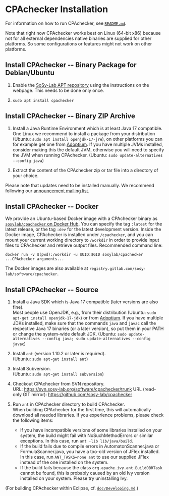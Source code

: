 <!--
This file is part of CPAchecker,
a tool for configurable software verification:
https://cpachecker.sosy-lab.org

SPDX-FileCopyrightText: 2007-2020 Dirk Beyer <https://www.sosy-lab.org>

SPDX-License-Identifier: Apache-2.0
-->

CPAchecker Installation
=======================

For information on how to run CPAchecker, see [`README.md`](README.md).

Note that right now CPAchecker works best on Linux (64-bit x86)
because not for all external dependencies native binaries
are supplied for other platforms.
So some configurations or features might not work on other platforms.


Install CPAchecker -- Binary Package for Debian/Ubuntu
------------------------------------------------------

1. Enable the [SoSy-Lab APT repository](https://apt.sosy-lab.org/)
   using the instructions on the webpage.
   This needs to be done only once.

2. `sudo apt install cpachecker`

Install CPAchecker -- Binary ZIP Archive
----------------------------------------

1. Install a Java Runtime Environment which is at least Java 17 compatible.
   One Linux we recommend to install a package from your distribution
   (Ubuntu: `sudo apt install openjdk-17-jre`),
   on other platforms you can for example get one from
   [Adoptium](https://adoptium.net/temurin/releases/?version=17).
   If you have multiple JVMs installed, consider making this the default JVM,
   otherwise you will need to specify the JVM when running CPAchecker.
   (Ubuntu: `sudo update-alternatives --config java`)

2. Extract the content of the CPAchecker zip or tar file into a directory of your choice.

Please note that updates need to be installed manually.
We recommend following our [announcement mailing list](doc/Mailing.md).

Install CPAchecker -- Docker
----------------------------
We provide an Ubuntu-based Docker image with a CPAchecker binary
as [`sosylab/cpachecker` on Docker Hub](https://hub.docker.com/r/sosylab/cpachecker).
You can specify the tag `:latest` for the latest release,
or the tag `:dev` for the latest development version.
Inside the Docker image, CPAchecker is installed under `/cpachecker`,
and you can mount your current working directory to `/workdir`
in order to provide input files to CPAchecker and retrieve output files.
Recommended command line:
```
docker run -v $(pwd):/workdir -u $UID:$GID sosylab/cpachecker ...CPAchecker arguments...
```
The Docker images are also available at `registry.gitlab.com/sosy-lab/software/cpachecker`.


Install CPAchecker -- Source
----------------------------

1. Install a Java SDK which is Java 17 compatible (later versions are also fine).  
   Most people use OpenJDK, e.g., from their distribution
   (Ubuntu: `sudo apt-get install openjdk-17-jdk`)
   or from [Adoptium](https://adoptium.net/temurin/releases/?version=17).
   If you have multiple JDKs installed, make sure that the commands `java`
   and `javac` call the respective Java 17 binaries (or a later version),
   so put them in your PATH or change the system-wide default JDK.
   (Ubuntu: `sudo update-alternatives --config java; sudo update-alternatives --config javac`)

2. Install `ant` (version 1.10.2 or later is required).  
   (Ubuntu: `sudo apt-get install ant`)

3. Install Subversion.  
   (Ubuntu: `sudo apt-get install subversion`)

4. Checkout CPAchecker from SVN repository.  
   URL: https://svn.sosy-lab.org/software/cpachecker/trunk
   URL (read-only GIT mirror): https://github.com/sosy-lab/cpachecker

5. Run `ant` in CPAchecker directory to build CPAchecker.  
   When building CPAchecker for the first time, this will automatically
   download all needed libraries.
   If you experience problems, please check the following items:
   - If you have incompatible versions of some libraries installed on your system,
     the build might fail with NoSuchMethodErrors or similar exceptions.
     In this case, run `ant -lib lib/java/build`.
   - If the build fails due to compile errors in AutomatonScanner.java or FormulaScanner.java,
     you have a too-old version of JFlex installed.
     In this case, run `ANT_TASKS=none ant` to use our supplied JFlex
     instead of the one installed on the system.
   - If the build fails because the class `org.apache.ivy.ant.BuildOBRTask` cannot be found,
     this is probably caused by an old Ivy version installed on your system.
     Please try uninstalling Ivy.

(For building CPAchecker within Eclipse, cf. [`doc/Developing.md`](doc/Developing.md).)
